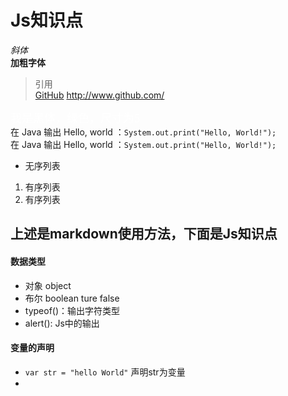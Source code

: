 # Js知识点
*斜体*  
**加粗字体**    
>引用  
[GitHub](http://github.com)
<http://www.github.com/>  

<font face="微软雅黑" color=white size=4>我是黑体，绿色，尺寸为5</font>	
在 Java 输出 Hello, world ：`System.out.print("Hello, World!");`	
在 Java 输出 Hello, world ：```System.out.print("Hello, World!");```  
- 无序列表
1. 有序列表
2. 有序列表  

上述是markdown使用方法，下面是Js知识点
---
#### 数据类型
- 对象 object 
- 布尔 boolean ture false	
- typeof()：输出字符类型	
- alert(): Js中的输出
#### 变量的声明
- ```var str = "hello World"``` 声明str为变量
- 
